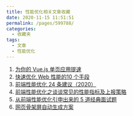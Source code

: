 ```yaml
---
title: 性能优化相关文章收藏
date: 2020-11-15 11:51:51
permalink: /pages/599788/
categories: 
  - 收藏夹
tags: 
  - 文章
  - 性能优化
---
```


1. [为你的 Vue.js 单页应用提速][url-1]
2. [快速优化 Web 性能的10 个手段][url-2]
3. [前端性能优化 24 条建议（2020）][url-3]
4. [前端性能优化之谈谈常见的性能指标及上报策略][url-4]
5. [从前端性能优化引申出来的 5 道经典面试题][url-5]
6. [网页骨架屏自动生成方案][url-6]

[url-1]: https://mp.weixin.qq.com/s?__biz=MzI1ODk2Mjk0Nw==&mid=2247486609&idx=1&sn=2e105ff1f7d21d6d030ded3bb5050e5f&chksm=ea016ffddd76e6eba8f717fda6108883b3954437d6a8b0188574fad2d7ab1f4f35c1e2b67838&mpshare=1&scene=1&srcid=0911K2psQIdsdeKTtL4U6Qu5&sharer_sharetime=1599787167300&sharer_shareid=76605a84a018b6b091677b5240ac0709&key=e3bce42fc7df4344b25ac51bafda728cfc00a852aada8cf82459b9c9ba00ee8642c245256cfc3b17d69c7c9973a27e4dd687eb82bd8d56effe142eab3b320d15fafcfd8b8cad36893553909cc4d0b755538d5050ee81b85c26f75e4ff8e3ff1c85bf33616421ecbdfd0c9cb3793737536b1940921ca94d28a93303cae7110f54&ascene=1&uin=MTQ3NTQwOTg4MQ%3D%3D&devicetype=Windows+10+x64&version=62090529&lang=zh_CN&exportkey=AW64navxWxnChNPOjgIYnHA%3D&pass_ticket=MRyC7ujU4ZM5Jd3KfXI5vZmueAawa0qE8vlOHZ%2FvhuGICkvC3xEEPurwkBShLSAQ&wx_header=0
[url-2]:https://mp.weixin.qq.com/s/nwK_uiKQrFIYolkHGFhgBw
[url-3]:https://mp.weixin.qq.com/s?__biz=MzI2NTk2NzUxNg==&mid=2247488868&idx=2&sn=093a4d287e9f813f665712d4363ad22b&chksm=ea941797dde39e8100085d3216bad38727eaec70184f87481a42e5f15d40e79638eccc6b385a&mpshare=1&scene=1&srcid=1112ceYZzfmaZWYuhCEW2nBY&sharer_sharetime=1605142275521&sharer_shareid=76605a84a018b6b091677b5240ac0709&key=7d01bae64b326089929525888b98ff11c308cac5e56714b20978b1dbdead6891cb2fb0b716c1912695d40eebcd845c07eb8c4d3fe5571982214db354f3a945a9e74e918b69fbd9a3ee3eb74d9a9d5ae2e607acb8cb8770a39188adba765cf21d784ac0e7f2382c9d1bc706db32b6706d2f5453ba5c78951e039989bdef10b269&ascene=1&uin=MTQ3NTQwOTg4MQ%3D%3D&devicetype=Windows+10+x64&version=6300002f&lang=zh_CN&exportkey=AZu%2B7KuR5RMEa9wTcKl%2FoCE%3D&pass_ticket=JqWxJa8bdrA7kFFDjJ2Ugc%2BYxmazPx5u%2F6xeLa%2BxAbZK6LhP5THzmDnEUiZl159n&wx_header=0
[url-4]:https://mp.weixin.qq.com/s?__biz=MzI0MzIyMDM5Ng==&mid=2649830970&idx=1&sn=b201d5d83d984ee798c3df83b9f86eeb&chksm=f175fcf9c60275ef8d06e34c46ce9c05a2da0a9d057cfc611c76243e6aa19cea6f5b99572b64&mpshare=1&scene=1&srcid=1118AU3ffYL14nToewGBXl63&sharer_sharetime=1605709032105&sharer_shareid=76605a84a018b6b091677b5240ac0709&key=f30b17575781b4aad3db97af8680a5cf59b2ae742f70ef21596460c8de99d21775ad7aed1573eb79569ccc352586e12f1baa752d68d5323be28bfb673673338eee6ae3ba96516164033f88173d25f95a36b2745c786cc6585007edb4a42d6c990523dfbb98ee253e67e2052c02b0d3b367f2fb3d75d2ce0cff5086ac51b5e3df&ascene=1&uin=MTQ3NTQwOTg4MQ%3D%3D&devicetype=Windows+10+x64&version=6300002f&lang=zh_CN&exportkey=AfKs04aJg77BP%2F4%2BDJChH%2BM%3D&pass_ticket=hDXsm3zCTw3jHfqsbwwE88xnevMZ0et1%2FS%2FS%2BT0u9ba%2FxpnsGYp7DyJFD6Ed4ZaV&wx_header=0
[url-5]:https://juejin.im/post/6888848660591968264
[url-6]:https://mp.weixin.qq.com/s?__biz=Mzg5ODA5NTM1Mw==&mid=2247491124&idx=1&sn=0e39504ea3fbd717e4eb8629658db936&chksm=c0669fa2f71116b4aee128564b6cd5e936bbf1b5ee8a671b4b482cf5ba16bc4d8cd051474545&mpshare=1&scene=1&srcid=1206HuAHorUtB6ZRGRFOgwaU&sharer_sharetime=1607213293558&sharer_shareid=76605a84a018b6b091677b5240ac0709&key=ff69355afd56518af14e561944b1540858e9de537f3be8286b95c3cd8741454af5df62cc1cf475f8ee083b5aa1789b31f3e225957631c3e5c7fb11236787d414bb42548bd60e6b97b61565fd8b3477d439cd3fb561026c1c6d6d8e553a6c76c6edca2935386a7a4fcee24096f1542de564534c315948f86ccef917edba3dad47&ascene=1&uin=MTQ3NTQwOTg4MQ%3D%3D&devicetype=Windows+10+x64&version=6300002f&lang=zh_CN&exportkey=AVuaDXoxpsr%2FwrazwnPbK4g%3D&pass_ticket=hDXsm3zCTw3jHfqsbwwE88xnevMZ0et1%2FS%2FS%2BT0u9ba%2FxpnsGYp7DyJFD6Ed4ZaV&wx_header=0